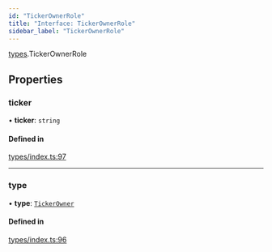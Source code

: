 ```yaml
---
id: "TickerOwnerRole"
title: "Interface: TickerOwnerRole"
sidebar_label: "TickerOwnerRole"
---
```


[types](../../../modules/Types/Types.md).TickerOwnerRole

## Properties

### ticker

• **ticker**: `string`

#### Defined in

[types/index.ts:97](https://github.com/PolymeshAssociation/polymesh-sdk/blob/b6f9fb883/src/types/index.ts#L97)

___

### type

• **type**: [`TickerOwner`](../../../enums/Types/RoleType/RoleType.md#tickerowner)

#### Defined in

[types/index.ts:96](https://github.com/PolymeshAssociation/polymesh-sdk/blob/b6f9fb883/src/types/index.ts#L96)
